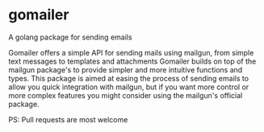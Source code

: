 # gomailer
A golang package for sending emails

Gomailer offers a simple API for sending mails using mailgun, from simple text messages to templates and attachments Gomailer builds on top of the mailgun package's to provide simpler and more intuitive functions and types.
This package is aimed at easing the process of sending emails to allow you quick integration with mailgun, but if you want more control or more complex features you might consider using the mailgun's official package.

PS: Pull requests are most welcome
